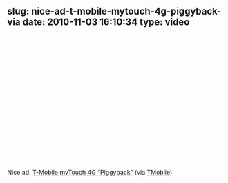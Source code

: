 slug: nice-ad-t-mobile-mytouch-4g-piggyback-via
date: 2010-11-03 16:10:34
type: video
---

<object width="480" height="295"><param name="movie" value="http://www.youtube.com/v/3KmfXupi9cg?fs=1"></param><param name="allowFullScreen" value="true"></param><param name="allowscriptaccess" value="always"></param><embed src="http://www.youtube.com/v/3KmfXupi9cg?fs=1" type="application/x-shockwave-flash" width="480" height="295" allowscriptaccess="always" allowfullscreen="true"></embed></object>

Nice ad: [T-Mobile myTouch 4G “Piggyback”](http://www.youtube.com/watch?v=3KmfXupi9cg&feature=player_embedded) (via [TMobile](http://youtube.com/user/TMobile))
